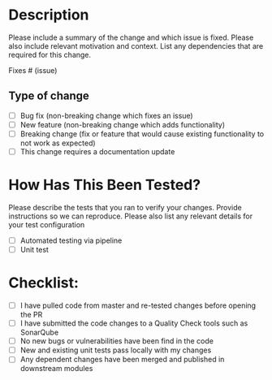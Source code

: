 # Description
Please include a summary of the change and which issue is fixed. Please also include relevant motivation and context. List any dependencies that are required for this change.

Fixes # (issue)

## Type of change
- [ ] Bug fix (non-breaking change which fixes an issue)
- [ ] New feature (non-breaking change which adds functionality)
- [ ] Breaking change (fix or feature that would cause existing functionality to not work as expected)
- [ ] This change requires a documentation update

# How Has This Been Tested?
Please describe the tests that you ran to verify your changes. Provide instructions so we can reproduce. Please also list any relevant details for your test configuration

- [ ] Automated testing via pipeline
- [ ] Unit test

# Checklist:
- [ ] I have pulled code from master and re-tested changes before opening the PR
- [ ] I have submitted the code changes to a Quality Check tools such as SonarQube
- [ ] No new bugs or vulnerabilities have been find in the code
- [ ] New and existing unit tests pass locally with my changes
- [ ] Any dependent changes have been merged and published in downstream modules
